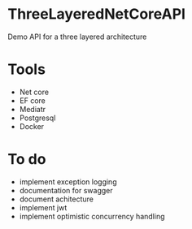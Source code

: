 # ThreeLayeredNetCoreAPI
Demo API for a three layered architecture

# Tools
- Net core
- EF core
- Mediatr
- Postgresql
- Docker


# To do
- implement exception logging
- documentation for swagger
- document achitecture
- implement jwt
- implement optimistic concurrency handling